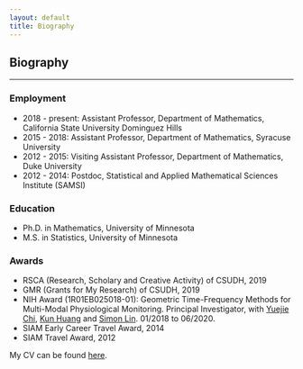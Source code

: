 ```yaml
---
layout: default
title: Biography
---
```

## Biography
---

### Employment
- 2018 - present: Assistant Professor, Department of Mathematics, California State
University Dominguez Hills
- 2015 - 2018:    Assistant Professor, Department of Mathematics, Syracuse University
- 2012 - 2015:    Visiting Assistant Professor, Department of Mathematics, Duke University
- 2012 - 2014:    Postdoc, Statistical and Applied Mathematical Sciences Institute (SAMSI)

### Education
- Ph.D. in Mathematics, University of Minnesota
- M.S. in Statistics, University of Minnesota

### Awards
- RSCA (Research, Scholary and Creative Activity) of CSUDH, 2019
- GMR (Grants for My Research) of CSUDH, 2019
- NIH Award (1R01EB025018-01): Geometric Time-Frequency Methods for Multi-Modal
Physiological Monitoring. 
Principal Investigator, with [Yuejie Chi](https://users.ece.cmu.edu/~yuejiec/), [Kun Huang](https://medicine.iu.edu/faculty/38697/huang-kun/) and [Simon Lin](https://www.nationwidechildrens.org/find-a-doctor/profiles/simon-m-lin). 01/2018 to 06/2020. 
- SIAM Early Career Travel Award, 2014
- SIAM Travel Award, 2012

My CV can be found [here](/files/yi_cv3.pdf).
